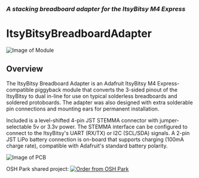### _A stacking breadboard adapter for the ItsyBitsy M4 Express_

# ItsyBitsyBreadboardAdapter

![Image of Module](https://github.com/CedarGroveStudios/ItsyBitsyBreadboardAdapter/blob/master/photos/ItsyBitsy_breadboard_social.png)

## Overview
The ItsyBitsy Breadboard Adapter is an Adafruit ItsyBitsy M4 Express-compatible piggyback module that converts the 3-sided pinout of the ItsyBitsy to dual in-line for use on typical solderless breadboards and soldered protoboards. The adapter was also designed with extra solderable pin connections and mounting ears for permanent installation.

Included is a level-shifted 4-pin JST STEMMA connector with jumper-selectable 5v or 3.3v power. The STEMMA interface can be configured to connect to the ItsyBitsy's UART (RX/TX) or I2C (SCL/SDA) signals. A 2-pin JST LiPo battery connection is on-board that supports charging (100mA charge rate), compatible with Adafruit's standard battery polarity.

![Image of PCB](https://github.com/CedarGroveStudios/ItsyBitsyBreadboardAdapter/blob/master/photos/ItsyBitsy_breadboard_PCB_combo_wide.png)

OSH Park shared project: <a href="https://oshpark.com/shared_projects/2K1V8CQO"><img src="https://oshpark.com/assets/badge-5b7ec47045b78aef6eb9d83b3bac6b1920de805e9a0c227658eac6e19a045b9c.png" alt="Order from OSH Park"></img></a>
